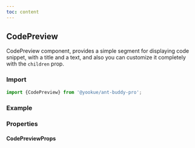 ```yaml
---
toc: content
---
```


## CodePreview

CodePreview component, provides a simple segment for displaying code snippet, with a title and a text, and also you can customize it completely with the `children` prop.

### Import

```jsx | pure
import {CodePreview} from '@yookue/ant-buddy-pro';
```

### Example

<code src="./demo.en-US.tsx"></code>

### Properties

#### CodePreviewProps

<API src="@/layout/CodePreview/index.tsx" hideTitle></API>
